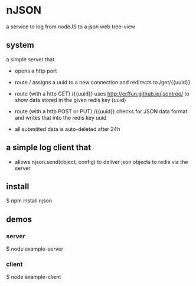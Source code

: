 nJSON
=====

a service to log from nodeJS to a json web tree-view


## system

a simple server that

- opens a http port

- route / assigns a uuid to a new connection and redirects to /get/{{uuid}}

- route (with a http GET)  /{{uuid}} uses http://erffun.github.io/jsontree/ to show data stored in the given redis key (uuid)

- route (with a http POST or PUT)  /{{uuid}} checks for JSON data format and writes that into the redis key uuid

- all submitted data is auto-deleted after 24h



## a simple log client that

- allows njson.send(object, config) to deliver json objects to redis via the server 


## install

$ npm install njson


## demos

### server

$ node example-server <port> <hostname>


### client

$ node example-client <port> <hostname>

